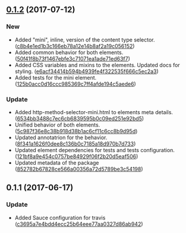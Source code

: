 <a name="0.1.2"></a>
## [0.1.2](https://github.com/advanced-rest-client/http-method-selector/compare/0.1.1...v0.1.2) (2017-07-12)


### New

* Added "mini", inline, version of the content type selector. ([c8b4e1ed1b3c166eb78a12e14b8af2a19c056152](https://github.com/advanced-rest-client/http-method-selector/commit/c8b4e1ed1b3c166eb78a12e14b8af2a19c056152))
* Added common behavior for both elements. ([50f41f8b73f1467ebfe3c71071ea1ade71ed63f7](https://github.com/advanced-rest-client/http-method-selector/commit/50f41f8b73f1467ebfe3c71071ea1ade71ed63f7))
* Added CSS variables and mixins to the elements. Updated docs for styling. ([e6acf34414b594b4939fe4f322535f666c5ec2a3](https://github.com/advanced-rest-client/http-method-selector/commit/e6acf34414b594b4939fe4f322535f666c5ec2a3))
* Added tests for the mini element. ([125b0acc0d16ccc985369c7ff4afde194c5aede6](https://github.com/advanced-rest-client/http-method-selector/commit/125b0acc0d16ccc985369c7ff4afde194c5aede6))

### Update

* Added http-method-selector-mini.html to elements meta details. ([6534bb3488c7ec6cb6839595b0c09ed251e92bd5](https://github.com/advanced-rest-client/http-method-selector/commit/6534bb3488c7ec6cb6839595b0c09ed251e92bd5))
* Unified behavior of both elements. ([5c987f36e8c38b918d38b1ac6cf11c6cc8b9d95d](https://github.com/advanced-rest-client/http-method-selector/commit/5c987f36e8c38b918d38b1ac6cf11c6cc8b9d95d))
* Updated annotatrion for the behavior. ([8f341a1626f0dee8c136b0c7185a18d970b7d733](https://github.com/advanced-rest-client/http-method-selector/commit/8f341a1626f0dee8c136b0c7185a18d970b7d733))
* Updated element dependencies for tests and tests configuration. ([121bf8a9e454c0757be84929f06f2b20d5eaf506](https://github.com/advanced-rest-client/http-method-selector/commit/121bf8a9e454c0757be84929f06f2b20d5eaf506))
* Updated metadata of the package ([852782b67828ce566a00356a72d5789be3c54198](https://github.com/advanced-rest-client/http-method-selector/commit/852782b67828ce566a00356a72d5789be3c54198))



<a name="0.1.1"></a>
## 0.1.1 (2017-06-17)


### Update

* Added Sauce configuration for travis ([c3695a7e4bdd4ecc25b64eee77aa0327d86ab942](https://github.com/advanced-rest-client/http-method-selector/commit/c3695a7e4bdd4ecc25b64eee77aa0327d86ab942))



